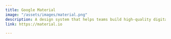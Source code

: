 ```yaml
---
title: Google Material
image: "/assets/images/material.png"
description: A design system that helps teams build high-quality digital experiences.
link: https://material.io

---
```


